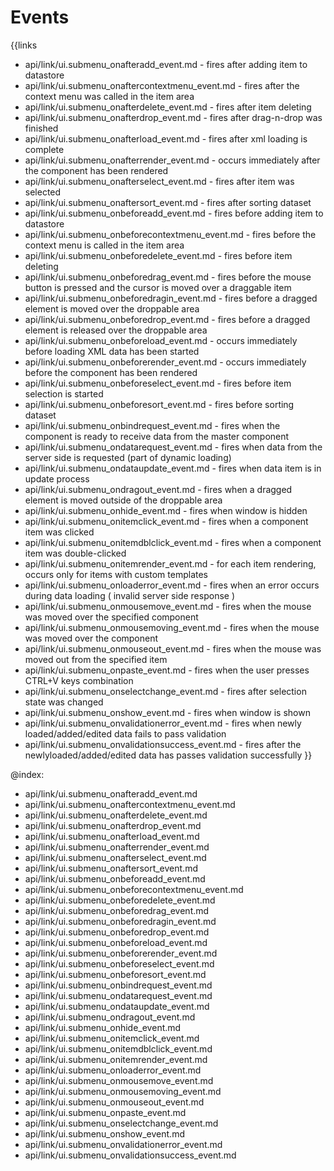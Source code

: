 
Events
=======

{{links
- api/link/ui.submenu_onafteradd_event.md - fires after adding item to datastore
- api/link/ui.submenu_onaftercontextmenu_event.md - fires after the context menu was called in the item area
- api/link/ui.submenu_onafterdelete_event.md - fires after item deleting
- api/link/ui.submenu_onafterdrop_event.md - fires after drag-n-drop was finished
- api/link/ui.submenu_onafterload_event.md - fires after xml loading is complete
- api/link/ui.submenu_onafterrender_event.md - occurs immediately after the component has been rendered
- api/link/ui.submenu_onafterselect_event.md - fires after item was selected
- api/link/ui.submenu_onaftersort_event.md - fires after sorting dataset
- api/link/ui.submenu_onbeforeadd_event.md - fires before adding item to datastore
- api/link/ui.submenu_onbeforecontextmenu_event.md - fires before the context menu is called in the item area
- api/link/ui.submenu_onbeforedelete_event.md - fires before item deleting
- api/link/ui.submenu_onbeforedrag_event.md - fires before the mouse button is pressed and the cursor is moved over a draggable item
- api/link/ui.submenu_onbeforedragin_event.md - fires before a dragged element is moved over the droppable area
- api/link/ui.submenu_onbeforedrop_event.md - fires before a dragged element is released over the droppable area
- api/link/ui.submenu_onbeforeload_event.md - occurs immediately before loading XML data has been started
- api/link/ui.submenu_onbeforerender_event.md - occurs immediately before the component has been rendered
- api/link/ui.submenu_onbeforeselect_event.md - fires before item selection is started
- api/link/ui.submenu_onbeforesort_event.md - fires before sorting dataset
- api/link/ui.submenu_onbindrequest_event.md - fires when the component is ready to receive data from the master component
- api/link/ui.submenu_ondatarequest_event.md - fires when data from the server side is requested (part of dynamic loading)
- api/link/ui.submenu_ondataupdate_event.md - fires when data item is in update process
- api/link/ui.submenu_ondragout_event.md - fires when a dragged element is moved outside of the droppable area
- api/link/ui.submenu_onhide_event.md - fires when window is hidden
- api/link/ui.submenu_onitemclick_event.md - fires when a component item was clicked
- api/link/ui.submenu_onitemdblclick_event.md - fires when a component item was double-clicked
- api/link/ui.submenu_onitemrender_event.md - for each item rendering, occurs only for items with custom templates
- api/link/ui.submenu_onloaderror_event.md - fires when an error occurs during data loading ( invalid server side response )
- api/link/ui.submenu_onmousemove_event.md - fires when the mouse was moved over the specified component
- api/link/ui.submenu_onmousemoving_event.md - fires when the mouse was moved over the component
- api/link/ui.submenu_onmouseout_event.md - fires when the mouse was moved out from the specified item
- api/link/ui.submenu_onpaste_event.md - fires when the user presses CTRL+V keys combination
- api/link/ui.submenu_onselectchange_event.md - fires after selection state was changed
- api/link/ui.submenu_onshow_event.md - fires when window is shown
- api/link/ui.submenu_onvalidationerror_event.md - fires when newly loaded/added/edited data fails to pass validation
- api/link/ui.submenu_onvalidationsuccess_event.md - fires after the newlyloaded/added/edited data has passes validation successfully
}}

@index:
- api/link/ui.submenu_onafteradd_event.md
- api/link/ui.submenu_onaftercontextmenu_event.md
- api/link/ui.submenu_onafterdelete_event.md
- api/link/ui.submenu_onafterdrop_event.md
- api/link/ui.submenu_onafterload_event.md
- api/link/ui.submenu_onafterrender_event.md
- api/link/ui.submenu_onafterselect_event.md
- api/link/ui.submenu_onaftersort_event.md
- api/link/ui.submenu_onbeforeadd_event.md
- api/link/ui.submenu_onbeforecontextmenu_event.md
- api/link/ui.submenu_onbeforedelete_event.md
- api/link/ui.submenu_onbeforedrag_event.md
- api/link/ui.submenu_onbeforedragin_event.md
- api/link/ui.submenu_onbeforedrop_event.md
- api/link/ui.submenu_onbeforeload_event.md
- api/link/ui.submenu_onbeforerender_event.md
- api/link/ui.submenu_onbeforeselect_event.md
- api/link/ui.submenu_onbeforesort_event.md
- api/link/ui.submenu_onbindrequest_event.md
- api/link/ui.submenu_ondatarequest_event.md
- api/link/ui.submenu_ondataupdate_event.md
- api/link/ui.submenu_ondragout_event.md
- api/link/ui.submenu_onhide_event.md
- api/link/ui.submenu_onitemclick_event.md
- api/link/ui.submenu_onitemdblclick_event.md
- api/link/ui.submenu_onitemrender_event.md
- api/link/ui.submenu_onloaderror_event.md
- api/link/ui.submenu_onmousemove_event.md
- api/link/ui.submenu_onmousemoving_event.md
- api/link/ui.submenu_onmouseout_event.md
- api/link/ui.submenu_onpaste_event.md
- api/link/ui.submenu_onselectchange_event.md
- api/link/ui.submenu_onshow_event.md
- api/link/ui.submenu_onvalidationerror_event.md
- api/link/ui.submenu_onvalidationsuccess_event.md


